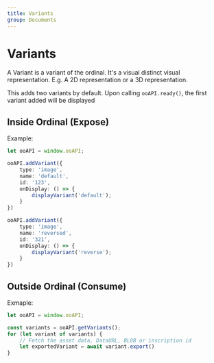 ```yaml
---
title: Variants
group: Documents
---
```

# Variants
A Variant is a variant of the ordinal. It's a visual distinct visual representation. E.g. A 2D representation or a 3D representation.

This adds two variants by default. Upon calling `ooAPI.ready()`, the first variant added will be displayed

## Inside Ordinal (Expose)

Example:
```ts
let ooAPI = window.ooAPI;

ooAPI.addVariant({
    type: 'image',
    name: 'default',
    id: '123',
    onDisplay: () => {
        displayVariant('default');
    }
})

ooAPI.addVariant({
    type: 'image',
    name: 'reversed',
    id: '321',
    onDisplay: () => {
        displayVariant('reverse');
    }
})
```

## Outside Ordinal (Consume)

Exmaple:
```ts
let ooAPI = window.ooAPI;

const variants = ooAPI.getVariants();
for (let variant of variants) {
    // Fetch the asset data, DataURL, BLOB or inscription id
    let exportedVariant = await variant.export()
}
```